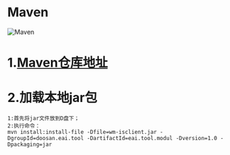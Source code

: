# Maven
![Maven](http://mvnrepository.com/assets/images/392dffac024b9632664e6f2c0cac6fe5-logo.png)

# 1.[Maven仓库地址][maven]

# 2.加载本地jar包
	1:首先将jar文件放到D盘下；
	2:执行命令：
	mvn install:install-file -Dfile=wm-isclient.jar -DgroupId=doosan.eai.tool -DartifactId=eai.tool.modul -Dversion=1.0 -Dpackaging=jar
<!-- 链接地址 -->
[maven]:http://mvnrepository.com/
